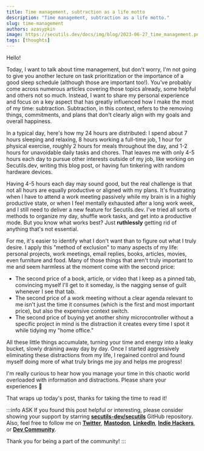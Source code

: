 ```yaml
---
title: Time management, subtraction as a life motto
description: "Time management, subtraction as a life motto."
slug: time-management
authors: azasypkin
image: https://secutils.dev/docs/img/blog/2023-06-27_time_management.png
tags: [thoughts]
---
```

Hello!

Today, I want to talk about time management, but don't worry, I'm not going to give you another lecture on task prioritization or the importance of a good sleep schedule (although those are important too!). You've probably come across numerous articles covering those topics already, some helpful and others not so much. Instead, I want to share my personal experience and focus on a key aspect that has greatly influenced how I make the most of my time: subtraction. Subtraction, in this context, refers to the removing things, commitments, and plans that don't clearly align with my goals and overall happiness.

<!--truncate-->

In a typical day, here's how my 24 hours are distributed: I spend about 7 hours sleeping and relaxing, 8 hours working a full-time job, 1 hour for physical exercise, roughly 2 hours for meals throughout the day, and 1-2 hours for unavoidable daily tasks and chores. That leaves me with only 4-5 hours each day to pursue other interests outside of my job, like working on Secutils.dev, writing this blog post, or having fun tinkering with random hardware devices.

Having 4-5 hours each day may sound good, but the real challenge is that not all hours are equally productive or aligned with my plans. It's frustrating when I have to attend a work meeting passively while my brain is in a highly productive state, or when I feel mentally exhausted after a long work week, and I still need to deliver a new feature for Secutils.dev. I've tried all sorts of methods to organize my day, shuffle work tasks, and get into a productive mode. But you know what works best? Just **ruthlessly** getting rid of anything that's not essential.

For me, it's easier to identify what I don't want than to figure out what I truly desire. I apply this "method of exclusion" to many aspects of my life: personal projects, work meetings, email replies, books, articles, movies, even furniture and food. Many of those things that aren't truly important to me and seem harmless at the moment come with the second price:

- The second price of a book, article, or video that I keep as a pinned tab, convincing myself I'll get to it someday, is the nagging sense of guilt whenever I see that tab.
- The second price of a work meeting without a clear agenda relevant to me isn't just the time it consumes (which is the first and most important price), but also the expensive context switch.
- The second price of buying yet another shiny microcontroller without a specific project in mind is the distraction it creates every time I spot it while tidying my "home office."

All these little things accumulate, turning your time and energy into a leaky bucket, slowly draining away day by day. Once I started aggressively eliminating these distractions from my life, I regained control and found myself doing more of what truly brings me joy and helps me progress!

I'm really curious to hear how you manage your time in this chaotic world overloaded with information and distractions. Please share your experiences 🙂

That wraps up today's post, thanks for taking the time to read it!

:::info ASK
If you found this post helpful or interesting, please consider showing your support by starring [**secutils-dev/secutils**](https://github.com/secutils-dev/secutils) GitHub repository. Also, feel free to follow me on [**Twitter**](https://twitter.com/aleh_zasypkin), [**Mastodon**](https://infosec.exchange/@azasypkin), [**LinkedIn**](https://www.linkedin.com/in/azasypkin/), [**Indie Hackers**](https://www.indiehackers.com/azasypkin/history), or [**Dev Community**](https://dev.to/azasypkin).

Thank you for being a part of the community!
:::
